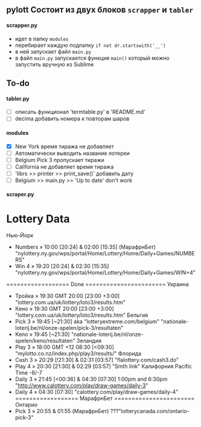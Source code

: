 ## pylott Состоит из двух блоков `scrapper` и `tabler`
#### scrapper.py
  - идет в папку `modules`
  - перебирает каждую подпапку `if not dr.startswith('__')`
  - в ней запускает файл `main.py`
  - в файл `main.py` запускается функция `main()`
    который можно запустить вручную из Sublime

## To-do
#### tabler.py
  - [ ] описать функционал 'termtable.py' в 'README.md'
  - [ ] decima добавить номера к повторам шаров

#### modules
  - [x] New York время тиража не добавляет
  - [ ] Автоматически выводить название лотереи
  - [ ] Belgium Pick 3 пропускает тиражи
  - [ ] California не добавляет время тиража
  - [ ] 'librs >> printer >> print_save()' добавить дату
  - [ ] Belgium >> main.py >> 'Up to date' don't work

#### scraper.py

Lottery Data 
====================================================
Нью-Йорк
  - Numbers » 10:00 [20:24] & 02:00 [15:35] (МарафрнБет)
    "nylottery.ny.gov/wps/portal/Home/Lottery/Home/Daily+Games/NUMBERS"
  - Win 4   » 19:20 [20:24] & 02:30 [15:35]
    "nylottery.ny.gov/wps/portal/Home/Lottery/Home/Daily+Games/WIN+4"

==================  Done  =======================
Украина
  - Тройка » 19:30 GMT 20:00 [23:00 +3:00]
    "lottery.com.ua/uk/lottery/loto3/results.htm"
  - Кено   » 19:30 GMT 20:00 [23:00 +3:00]
    "lottery.com.ua/uk/lottery/loto3/results.htm"
Бельгия
  - Pick 3 » 19:45 [~21:30] aka "lotteryextreme.com/belgium"
    "nationale-loterij.be/nl/onze-spelen/pick-3/resultaten"
  - Keno » 19:45 [~21:30]
    "nationale-loterij.be/nl/onze-spelen/keno/resultaten"
Зеландия
  - Play 3 » 18:00 GMT +12 08:30 [<09:30]
    "mylotto.co.nz/index.php/play3/results/"
Флорида
  - Cash 3 » 20:29 [!21:30] & 02:31 [03:57]
    "flalottery.com/cash3.do"
  - Play 4 » 20:30 [21:30] & 02:29 [03:57]
    "Smth link"
Калифорния Pacific Time -8/-7
  - Daily 3 » 21:45 [<00:36] & 04:30 [07:30] 1:00pm and 6:30pm 
    "http://www.calottery.com/play/draw-games/daily-3"
  - Daily 4 » 04:30 [07:30]
    "calottery.com/play/draw-games/daily-4"
==================  МарафрнБет  =======================
Онтарио
  - Pick 3 » 20:55 & 01:55 (МарафрнБет)
    ???"lotterycanada.com/ontario-pick-3"